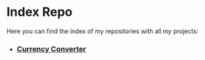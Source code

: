# Index Repo

Here you can find the index of my repositories with all my projects:

* ### [Currency Converter](https://github.com/vincenzoarena/currency-converter-react)
